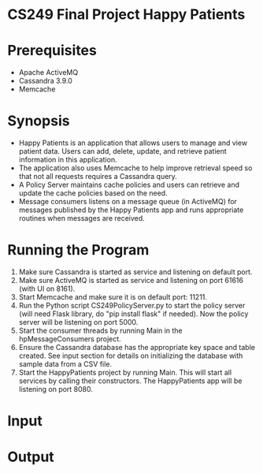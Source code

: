 # CS249 Final Project Happy Patients

# Prerequisites
- Apache ActiveMQ
- Cassandra 3.9.0
- Memcache

# Synopsis
<ul>
<li>Happy Patients is an application that allows users to manage and view patient data.
Users can add, delete, update, and retrieve patient information in this application.
<li>The application also uses Memcache to help improve retrieval speed so that not all requests requires a Cassandra query.
<li> A Policy Server maintains cache policies and users can retrieve and update the cache policies based on the need.
<li>Message consumers listens on a message queue (in ActiveMQ) for messages published by the Happy Patients app and runs appropriate routines when messages are received.
</ul>

# Running the Program
1. Make sure Cassandra is started as service and listening on default port.<br>
2. Make sure ActiveMQ is started as service and listening on port 61616 (with UI on 8161).<br>
3. Start Memcache and make sure it is on default port: 11211.<br>
4. Run the Python script CS249PolicyServer.py to start the policy server (will need Flask library, do "pip install flask" if needed). Now the policy server will be listening on port 5000.<br>
5. Start the consumer threads by running Main in the hpMessageConsumers project. <br>
6. Ensure the Cassandra database has the appropriate key space and table created. See input section for details on initializing the database with sample data from a CSV file.<br>  
7. Start the HappyPatients project by running Main. This will start all services by calling their constructors. The HappyPatients app will be listening on port 8080.<br>

# Input

# Output



